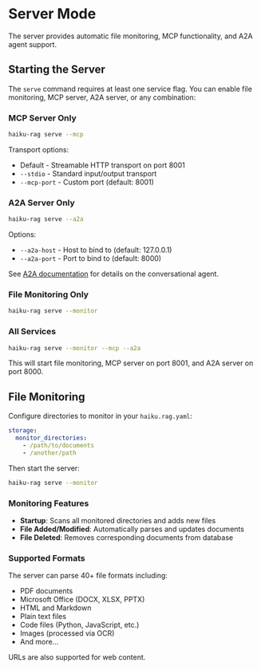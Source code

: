 # Server Mode

The server provides automatic file monitoring, MCP functionality, and A2A agent support.

## Starting the Server

The `serve` command requires at least one service flag. You can enable file monitoring, MCP server, A2A server, or any combination:

### MCP Server Only

```bash
haiku-rag serve --mcp
```

Transport options:
- Default - Streamable HTTP transport on port 8001
- `--stdio` - Standard input/output transport
- `--mcp-port` - Custom port (default: 8001)

### A2A Server Only

```bash
haiku-rag serve --a2a
```

Options:
- `--a2a-host` - Host to bind to (default: 127.0.0.1)
- `--a2a-port` - Port to bind to (default: 8000)

See [A2A documentation](a2a.md) for details on the conversational agent.

### File Monitoring Only

```bash
haiku-rag serve --monitor
```

### All Services

```bash
haiku-rag serve --monitor --mcp --a2a
```

This will start file monitoring, MCP server on port 8001, and A2A server on port 8000.

## File Monitoring

Configure directories to monitor in your `haiku.rag.yaml`:

```yaml
storage:
  monitor_directories:
    - /path/to/documents
    - /another/path
```

Then start the server:

```bash
haiku-rag serve --monitor
```

### Monitoring Features

- **Startup**: Scans all monitored directories and adds new files
- **File Added/Modified**: Automatically parses and updates documents
- **File Deleted**: Removes corresponding documents from database

### Supported Formats

The server can parse 40+ file formats including:
- PDF documents
- Microsoft Office (DOCX, XLSX, PPTX)
- HTML and Markdown
- Plain text files
- Code files (Python, JavaScript, etc.)
- Images (processed via OCR)
- And more...

URLs are also supported for web content.
